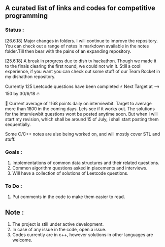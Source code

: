 ## A curated list of links and codes for competitive programming

### Status :
[26.6.18] Major changes in folders. I will continue to improve the repository. You can check out a range of notes in markdown available in the notes folder.Till then bear with the pains of an expanding repository.

[25.6.18] A break in progress due to dish tv hackathon. Though we made it to the finals clearing the first round, we could not win it. Still a cool experience, if you want you can check out some stuff of our Team Rocket in my dishathon repository.

Currently 125 Leetcode questions have been completed :zap:
Next Target at --> 150 by 30/6/18 :fire:

:rocket: Current average of 1168 points daily on interviewbit. Target to average more than 1800 in the coming days. Lets see if it works out. The solutions for the interviewbit questions wont be posted anytime soon. But when i will start my revision, which shall be around 15 of July, i shall start posting them sequentially.

Some C/C++ notes are also being worked on, and will mostly cover STL and stuff.

### Goals :
1. Implementations of common data structures and their related questions.
2. Common algorithm questions asked in placements and interviews.
2. Will have a collection of solutions of Leetcode questions.

### To Do :
1. Put comments in the code to make them easier to read.

## Note :
1. The project is still under active development.
2. In case of any issue in the code, open a issue.
3. Codes currently are in c++, however solutions in other languages are welcome.
